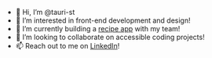 - 👋 Hi, I’m @tauri-st
- 👀 I’m interested in front-end development and design!
- 🌱 I’m currently building a [recipe app](https://github.com/chingu-voyages/v46-tier1-team-06) with my team!
- 💞️ I’m looking to collaborate on accessible coding projects!
- 📫 Reach out to me on [LinkedIn](https://www.linkedin.com/in/tauri-stclaire)!

